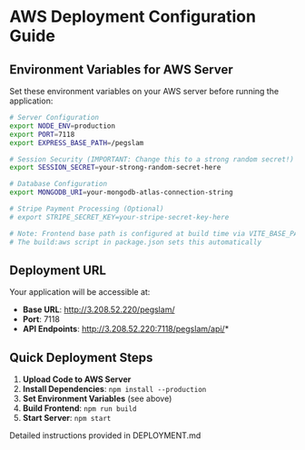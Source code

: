 # AWS Deployment Configuration Guide

## Environment Variables for AWS Server

Set these environment variables on your AWS server before running the application:

```bash
# Server Configuration
export NODE_ENV=production
export PORT=7118
export EXPRESS_BASE_PATH=/pegslam

# Session Security (IMPORTANT: Change this to a strong random secret!)
export SESSION_SECRET=your-strong-random-secret-here

# Database Configuration
export MONGODB_URI=your-mongodb-atlas-connection-string

# Stripe Payment Processing (Optional)
# export STRIPE_SECRET_KEY=your-stripe-secret-key-here

# Note: Frontend base path is configured at build time via VITE_BASE_PATH
# The build:aws script in package.json sets this automatically
```

## Deployment URL
Your application will be accessible at:
- **Base URL**: http://3.208.52.220/pegslam/
- **Port**: 7118
- **API Endpoints**: http://3.208.52.220:7118/pegslam/api/*

## Quick Deployment Steps

1. **Upload Code to AWS Server**
2. **Install Dependencies**: `npm install --production`
3. **Set Environment Variables** (see above)
4. **Build Frontend**: `npm run build`
5. **Start Server**: `npm start`

Detailed instructions provided in DEPLOYMENT.md
